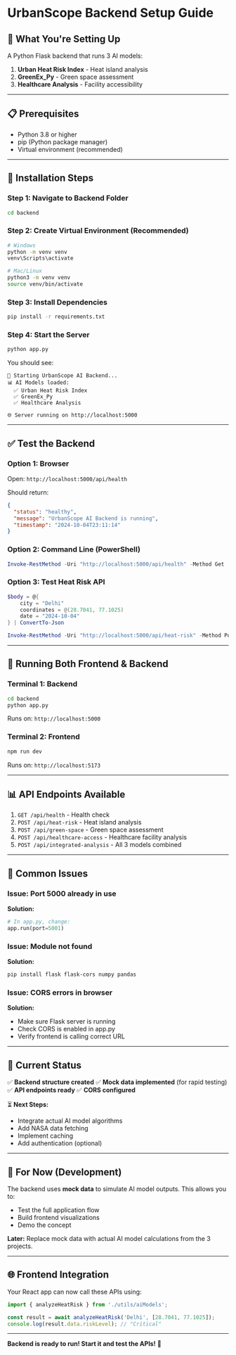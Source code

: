 # UrbanScope Backend Setup Guide

## 🎯 **What You're Setting Up**

A Python Flask backend that runs 3 AI models:
1. **Urban Heat Risk Index** - Heat island analysis
2. **GreenEx_Py** - Green space assessment
3. **Healthcare Analysis** - Facility accessibility

---

## 📋 **Prerequisites**

- Python 3.8 or higher
- pip (Python package manager)
- Virtual environment (recommended)

---

## 🚀 **Installation Steps**

### **Step 1: Navigate to Backend Folder**
```bash
cd backend
```

### **Step 2: Create Virtual Environment (Recommended)**
```bash
# Windows
python -m venv venv
venv\Scripts\activate

# Mac/Linux
python3 -m venv venv
source venv/bin/activate
```

### **Step 3: Install Dependencies**
```bash
pip install -r requirements.txt
```

### **Step 4: Start the Server**
```bash
python app.py
```

You should see:
```
🚀 Starting UrbanScope AI Backend...
📊 AI Models loaded:
  ✅ Urban Heat Risk Index
  ✅ GreenEx_Py
  ✅ Healthcare Analysis

🌐 Server running on http://localhost:5000
```

---

## ✅ **Test the Backend**

### **Option 1: Browser**
Open: `http://localhost:5000/api/health`

Should return:
```json
{
  "status": "healthy",
  "message": "UrbanScope AI Backend is running",
  "timestamp": "2024-10-04T23:11:14"
}
```

### **Option 2: Command Line (PowerShell)**
```powershell
Invoke-RestMethod -Uri "http://localhost:5000/api/health" -Method Get
```

### **Option 3: Test Heat Risk API**
```powershell
$body = @{
    city = "Delhi"
    coordinates = @(28.7041, 77.1025)
    date = "2024-10-04"
} | ConvertTo-Json

Invoke-RestMethod -Uri "http://localhost:5000/api/heat-risk" -Method Post -Body $body -ContentType "application/json"
```

---

## 🔧 **Running Both Frontend & Backend**

### **Terminal 1: Backend**
```bash
cd backend
python app.py
```
Runs on: `http://localhost:5000`

### **Terminal 2: Frontend**
```bash
npm run dev
```
Runs on: `http://localhost:5173`

---

## 📊 **API Endpoints Available**

1. `GET /api/health` - Health check
2. `POST /api/heat-risk` - Heat island analysis
3. `POST /api/green-space` - Green space assessment
4. `POST /api/healthcare-access` - Healthcare facility analysis
5. `POST /api/integrated-analysis` - All 3 models combined

---

## 🐛 **Common Issues**

### **Issue: Port 5000 already in use**
**Solution:**
```python
# In app.py, change:
app.run(port=5001)
```

### **Issue: Module not found**
**Solution:**
```bash
pip install flask flask-cors numpy pandas
```

### **Issue: CORS errors in browser**
**Solution:**
- Make sure Flask server is running
- Check CORS is enabled in app.py
- Verify frontend is calling correct URL

---

## 📝 **Current Status**

✅ **Backend structure created**
✅ **Mock data implemented** (for rapid testing)
✅ **API endpoints ready**
✅ **CORS configured**

⏳ **Next Steps:**
- Integrate actual AI model algorithms
- Add NASA data fetching
- Implement caching
- Add authentication (optional)

---

## 🎯 **For Now (Development)**

The backend uses **mock data** to simulate AI model outputs. This allows you to:
- Test the full application flow
- Build frontend visualizations
- Demo the concept

**Later:** Replace mock data with actual AI model calculations from the 3 projects.

---

## 🌐 **Frontend Integration**

Your React app can now call these APIs using:
```javascript
import { analyzeHeatRisk } from './utils/aiModels';

const result = await analyzeHeatRisk('Delhi', [28.7041, 77.1025]);
console.log(result.data.riskLevel); // "Critical"
```

---

**Backend is ready to run! Start it and test the APIs!** 🚀

